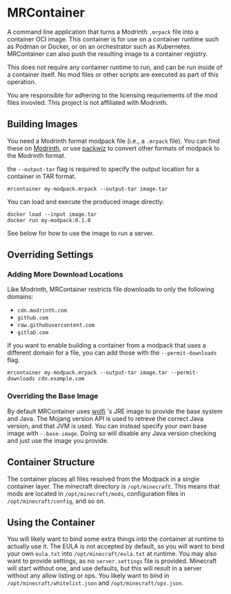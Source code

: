 # MRContainer

A command line application that turns a Modrinth `.mrpack` file into a container OCI image.
This container is for use on a container runtime such as Podman or Docker, or on an orchestrator such as Kubernetes.
MRContainer can also push the resulting image to a container registry.

This does not require any container runtime to run, and can be run inside of a container itself.
No mod files or other scripts are executed as part of this operation.

You are responsible for adhering to the licensing requriements of the mod files invovled.
This project is not affiliated with Modrinth.

## Building Images

You need a Modrinth format modpack file (i.e., a `.mrpack` file).
You can find these on [Modrinth](https://modrinth.com/modpacks), or use [packwiz](https://packwiz.infra.link/) to convert other formats of modpack to the Modrinth format.

the `--output-tar` flag is required to specify the output location for a container in TAR format.

```
mrcontainer my-modpack.mrpack --output-tar image.tar
```

You can load and execute the produced image directly:
```
docker load --input image.tar
docker run my-modpack:0.1.0
```

See below for how to use the image to run a server.

## Overriding Settings

### Adding More Download Locations

Like Modrinth, MRContainer restricts file downloads to only the following domains:

- `cdn.modrinth.com`
- `github.com`
- `raw.githubusercontent.com`
- `gitlab.com`

If you want to enable building a container from a modpack that uses a different domain for a file, you can add those with the `--permit-downloads` flag.

```
mrcontainer my-modpack.mrpack --output-tar image.tar --permit-downloads cdn.example.com
```

### Overriding the Base Image

By default MRContainer uses [wolfi](wolfi.dev) 's JRE image to provide the base system and Java.
The Mojang version API is used to retreve the correct Java version, and that JVM is used.
You can instead specify your own base image with `--base-image`.
Doing so will disable any Java version checking and just use the image you provide.

## Container Structure

The container places all files resolved from the Modpack in a single container layer.
The minecraft directory is `/opt/minecraft`.
This means that mods are located in `/opt/minecraft/mods`, configuration files in `/opt/minecraft/config`, and so on.

## Using the Container

You will likely want to bind some extra things into the container at runtime to actually use it.
The EULA is not accepted by default, so you will want to bind your own `eula.txt` into `/opt/minecraft/eula.txt` at runtime.
You may also want to provide settings, as no `server.settings` file is provided.
Minecraft will start without one, and use defaults, but this will result in a server without any allow listing or ops.
You likely want to bind in `/opt/minecraft/whitelist.json` and `/opt/minecraft/ops.json`.
